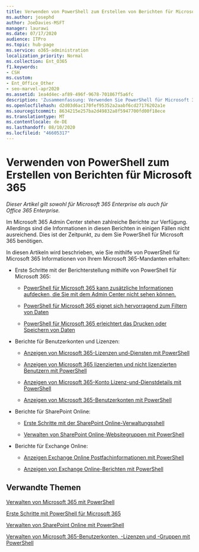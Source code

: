 ```yaml
---
title: Verwenden von PowerShell zum Erstellen von Berichten für Microsoft 365
ms.author: josephd
author: JoeDavies-MSFT
manager: laurawi
ms.date: 07/17/2020
audience: ITPro
ms.topic: hub-page
ms.service: o365-administration
localization_priority: Normal
ms.collection: Ent_O365
f1.keywords:
- CSH
ms.custom:
- Ent_Office_Other
- seo-marvel-apr2020
ms.assetid: 1ea4d4ec-af89-496f-9678-701867f5a6fc
description: 'Zusammenfassung: Verwenden Sie PowerShell für Microsoft 365 zum Erstellen von Berichten, die im Microsoft 365 Admin Center nicht erstellt werden können.'
ms.openlocfilehash: d2d03d6ac170fef95352a2aabf6cd27176202a1e
ms.sourcegitcommit: 8634215e257ba2d49832a8f5947700fd00f18ece
ms.translationtype: MT
ms.contentlocale: de-DE
ms.lasthandoff: 08/10/2020
ms.locfileid: "46605317"
---
```

# <a name="use-powershell-to-create-reports-for-microsoft-365"></a>Verwenden von PowerShell zum Erstellen von Berichten für Microsoft 365

*Dieser Artikel gilt sowohl für Microsoft 365 Enterprise als auch für Office 365 Enterprise.*

Im Microsoft 365 Admin Center stehen zahlreiche Berichte zur Verfügung. Allerdings sind die Informationen in diesen Berichten in einigen Fällen nicht ausreichend. Dies ist der Zeitpunkt, zu dem Sie PowerShell für Microsoft 365 benötigen.
  
In diesen Artikeln wird beschrieben, wie Sie mithilfe von PowerShell für Microsoft 365 Informationen von Ihrem Microsoft 365-Mandanten erhalten:
  
- Erste Schritte mit der Berichterstellung mithilfe von PowerShell für Microsoft 365:
    
  - [PowerShell für Microsoft 365 kann zusätzliche Informationen aufdecken, die Sie mit dem Admin Center nicht sehen können.](https://technet.microsoft.com/library/dn568034.aspx#reveal)
    
  - [PowerShell für Microsoft 365 eignet sich hervorragend zum Filtern von Daten](https://technet.microsoft.com/library/dn568034.aspx#filter)
    
  - [PowerShell für Microsoft 365 erleichtert das Drucken oder Speichern von Daten](https://technet.microsoft.com/library/dn568034.aspx#printsave)
    
- Berichte für Benutzerkonten und Lizenzen:
    
  - [Anzeigen von Microsoft 365-Lizenzen und-Diensten mit PowerShell](view-licenses-and-services-with-office-365-powershell.md)
    
  - [Anzeigen von Microsoft 365 lizenzierten und nicht lizenzierten Benutzern mit PowerShell](view-licensed-and-unlicensed-users-with-office-365-powershell.md)
    
  - [Anzeigen von Microsoft 365-Konto Lizenz-und-Dienstdetails mit PowerShell](view-account-license-and-service-details-with-office-365-powershell.md)
    
  - [Anzeigen von Microsoft 365-Benutzerkonten mit PowerShell](view-user-accounts-with-office-365-powershell.md)
    
- Berichte für SharePoint Online:
    
  - [Erste Schritte mit der SharePoint Online-Verwaltungsshell](https://docs.microsoft.com/powershell/sharepoint/sharepoint-online/connect-sharepoint-online)
    
  - [Verwalten von SharePoint Online-Websitegruppen mit PowerShell](https://technet.microsoft.com/library/122f4099-c78d-4cce-bab0-4343b04596ae.aspx)
    
- Berichte für Exchange Online:
    
  - [Anzeigen Exchange Online Postfachinformationen mit PowerShell](https://technet.microsoft.com/library/13843002-56ca-4b75-81c5-84386522b01b.aspx)
    
  - [Anzeigen von Exchange Online-Berichten mit PowerShell](https://technet.microsoft.com/library/4873a063-9fc4-4ed9-826a-6e935fef61d4.aspx)
    
## <a name="related-topics"></a>Verwandte Themen

[Verwalten von Microsoft 365 mit PowerShell](manage-office-365-with-office-365-powershell.md)
  
[Erste Schritte mit PowerShell für Microsoft 365](getting-started-with-office-365-powershell.md)
  
[Verwalten von SharePoint Online mit PowerShell](manage-sharepoint-online-with-office-365-powershell.md)
  
[Verwalten von Microsoft 365-Benutzerkonten, -Lizenzen und -Gruppen mit PowerShell](manage-user-accounts-and-licenses-with-office-365-powershell.md)
  
